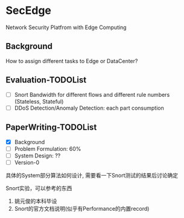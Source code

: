 # SecEdge

Network Security Platfrom with Edge Computing

## Background

How to assign different tasks to Edge or DataCenter?

## Evaluation-TODOList

- [ ] Snort Bandwidth for different flows and different rule numbers (Stateless, Stateful)
- [ ] DDoS Detection/Anomaly Detection: each part consumption

## PaperWriting-TODOList

- [x] Background
- [ ] Problem Formulation: 60%
- [ ] System Design: ??
- [ ] Version-0

具体的System部分算法如何设计, 需要看一下Snort测试的结果后讨论确定

Snort实验，可以参考的东西

1. 姚元俊的本科毕设
2. Snort的官方文档说明(似乎有Performance的内置record)